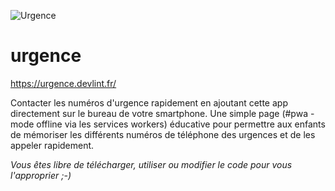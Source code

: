 ![Urgence](https://urgence.devlint.fr/android-chrome-192x192.png)

# urgence
https://urgence.devlint.fr/

Contacter les numéros d'urgence rapidement en ajoutant cette app directement sur le bureau de votre smartphone.
Une simple page (#pwa - mode offline via les services workers) éducative pour permettre aux enfants de mémoriser les différents numéros de téléphone des urgences et de les appeler rapidement.

_Vous êtes libre de télécharger, utiliser ou modifier le code pour vous l'approprier ;-)_
